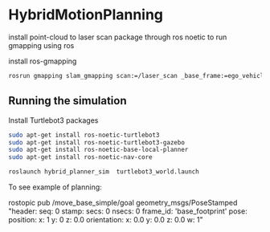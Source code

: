 # HybridMotionPlanning

 install point-cloud to laser scan package through ros noetic
to  run gmapping using ros

install ros-gmapping
```sh
rosrun gmapping slam_gmapping scan:=/laser_scan _base_frame:=ego_vehicle _map_update_interval:=0.5
```

## Running the simulation

Install Turtlebot3 packages

```sh
sudo apt-get install ros-noetic-turtlebot3
sudo apt-get install ros-noetic-turtlebot3-gazebo
sudo apt-get install ros-noetic-base-local-planner
sudo apt-get install ros-noetic-nav-core
```

```sh 
roslaunch hybrid_planner_sim  turtlebot3_world.launch
```

To see example of planning: 

rostopic pub /move_base_simple/goal geometry_msgs/PoseStamped "header:
  seq: 0
  stamp:
    secs: 0
    nsecs: 0
  frame_id: 'base_footprint'
pose:
  position:
    x: 1
    y: 0
    z: 0.0
  orientation:
    x: 0.0
    y: 0.0
    z: 0.0
    w: 1" 


